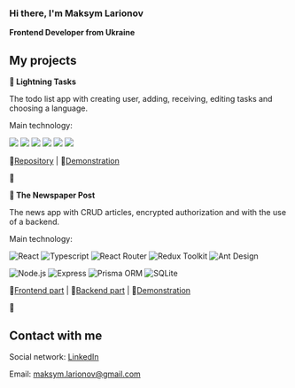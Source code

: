 ### Hi there, I'm Maksym Larionov

**Frontend Developer from Ukraine**

## My projects

**:pushpin: Lightning Tasks**

The todo list app with creating user, adding, receiving, editing tasks and choosing a language.

Main technology:

<img src="https://img.shields.io/badge/JavaScript-black?style=for-the-badge&logo=JavaScript&logoColor=F7DF1E"/> <img src="https://img.shields.io/badge/React-black?style=for-the-badge&logo=React&logoColor=61DAFB"/> <img src="https://img.shields.io/badge/Chakra UI-black?style=for-the-badge&logo=Chakra UI&logoColor=319795"/> <img src="https://img.shields.io/badge/i18next-black?style=for-the-badge&logo=i18next&logoColor=26A69A"/> <img src="https://img.shields.io/badge/Git-black?style=for-the-badge&logo=git&logoColor=F05032"/> <img src="https://img.shields.io/badge/Axios-black?style=for-the-badge&logo=Axios&logoColor=5A29E4"/>

:open_file_folder:[Repository](https://github.com/maxlarionov/todo-react-app) | :eyes:[Demonstration](https://maxlarionov.github.io/todo-react-app/)

:small_blue_diamond:

**:newspaper: The Newspaper Post**

The news app with CRUD articles, encrypted authorization and with the use of a backend.

Main technology:

![React](https://img.shields.io/badge/-React-black?style=for-the-badge&logo=react)
![Typescript](https://img.shields.io/badge/-Typescript-black?style=for-the-badge&logo=typescript)
![React Router](https://img.shields.io/badge/-React_Router-black?style=for-the-badge&logo=reactrouter)
![Redux Toolkit](https://img.shields.io/badge/-Redux_Toolkit-black?style=for-the-badge&logo=redux&logoColor=764ABC)
![Ant Design](https://img.shields.io/badge/-Ant_Design-black?style=for-the-badge&logo=antdesign&logoColor=0170FE)

![Node.js](https://img.shields.io/badge/-Node.js-black?style=for-the-badge&logo=node.js)
![Express](https://img.shields.io/badge/-Express-black?style=for-the-badge&logo=express)
![Prisma ORM](https://img.shields.io/badge/-Prisma-black?style=for-the-badge&logo=prisma)
![SQLite](https://img.shields.io/badge/-SQLite-black?style=for-the-badge&logo=sqlite)

:open_file_folder:[Frontend part](https://github.com/maxlarionov/newspaper-app-frontend) | :open_file_folder:[Backend part](https://github.com/maxlarionov/newspaper-app-backend) | :eyes:[Demonstration](https://newspaper-app-frontend-seven.vercel.app)

:small_blue_diamond:

## Contact with me

Social network: [LinkedIn](https://www.linkedin.com/in/makslario/)

Email: maksym.larionov@gmail.com


<!--
**maxlarionov/maxlarionov** is a ✨ _special_ ✨ repository because its `README.md` (this file) appears on your GitHub profile.

Here are some ideas to get you started:

- 🔭 I’m currently working on ...
- 🌱 I’m currently learning ...
- 👯 I’m looking to collaborate on ...
- 🤔 I’m looking for help with ...
- 💬 Ask me about ...
- 📫 How to reach me: ...
- 😄 Pronouns: ...
- ⚡ Fun fact: ...
-->
